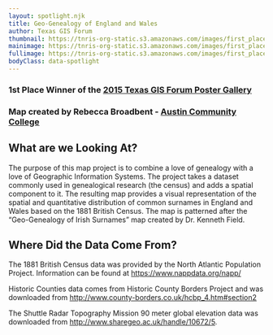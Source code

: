 ```yaml
---
layout: spotlight.njk
title: Geo-Genealogy of England and Wales
author: Texas GIS Forum
thumbnail: https://tnris-org-static.s3.amazonaws.com/images/first_place_rebecca_broadbent_th.jpg
mainimage: https://tnris-org-static.s3.amazonaws.com/images/first_place_rebecca_broadbent_horiz.jpg
fullimage: https://tnris-org-static.s3.amazonaws.com/images/first_place_rebecca_broadbent.jpg
bodyClass: data-spotlight
---
```



### 1st Place Winner of the [2015 Texas GIS Forum Poster Gallery](/news/2015-11-11/poster-gallery-winners-2015-gis-forum)

### Map created by Rebecca Broadbent - [Austin Community College](http://www.austincc.edu/)


## What are we Looking At?

The purpose of this map project is to combine a love of genealogy with a love of Geographic Information Systems. The project takes a dataset commonly used in genealogical research (the census) and adds a spatial component to it. The resulting map provides a visual representation of the spatial and quantitative distribution of common surnames in England and Wales based on the 1881 British Census. The map is patterned after the “Geo-Genealogy of Irish Surnames” map created by Dr. Kenneth Field.

## Where Did the Data Come From?

The 1881 British Census data was provided by the North Atlantic Population Project. Information can be found at https://www.nappdata.org/napp/

Historic Counties data comes from Historic County Borders Project and was downloaded from http://www.county-borders.co.uk/hcbp_4.htm#section2

The Shuttle Radar Topography Mission 90 meter global elevation data was downloaded from http://www.sharegeo.ac.uk/handle/10672/5.
